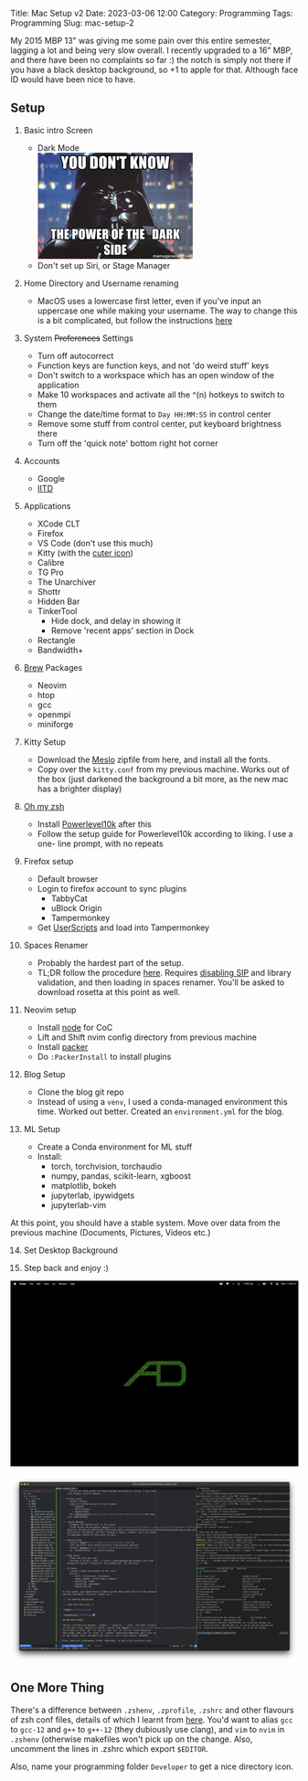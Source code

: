 Title: Mac Setup v2
Date: 2023-03-06 12:00
Category: Programming
Tags: Programming
Slug: mac-setup-2

My 2015 MBP 13" was giving me some pain over this entire semester, lagging a lot
and being very slow overall. I recently upgraded to a 16" MBP, and there have
been no complaints so far :) the notch is simply not there if you have a black
desktop background, so +1 to apple for that. Although face ID would have been
nice to have.

## Setup

1. Basic intro Screen
    - Dark Mode<br>
    ![dark side meme](/articles/2020/res/darkside.jpeg)
    - Don't set up Siri, or Stage Manager

2. Home Directory and Username renaming
    - MacOS uses a lowercase first letter, even if you've input an uppercase
    one while making your username. The way to change this is a bit complicated,
    but follow the instructions [here](https://support.apple.com/en-in/HT201548)

3. System <strike>Preferences</strike> Settings
    - Turn off autocorrect
    - Function keys are function keys, and not 'do weird stuff' keys
    - Don't switch to a workspace which has an open window of the application
    - Make 10 workspaces and activate all the ^(n) hotkeys to switch to them
    - Change the date/time format to `Day HH:MM:SS` in control center
    - Remove some stuff from control center, put keyboard brightness there
    - Turn off the 'quick note' bottom right hot corner

4. Accounts
    - Google
    - [IITD](https://bsw.iitd.ac.in/email.php)

5. Applications
    - XCode CLT
    - Firefox
    - VS Code (don't use this much)
    - Kitty (with the [cuter icon](https://github.com/DinkDonk/kitty-icon/blob/main/kitty-dark.icns))
    - Calibre
    - TG Pro
    - The Unarchiver
    - Shottr
    - Hidden Bar
    - TinkerTool
        - Hide dock, and delay in showing it
        - Remove 'recent apps' section in Dock
    - Rectangle
    - Bandwidth+

6. [Brew](https://brew.sh/) Packages
    - Neovim
    - htop
    - gcc
    - openmpi
    - miniforge

7. Kitty Setup
    - Download the [Meslo](https://github.com/ryanoasis/nerd-fonts/releases/tag/v2.3.3)
    zipfile from here, and install all the fonts.
    - Copy over the `kitty.conf` from my previous machine. Works out of the box
    (just darkened the background a bit more, as the new mac has a brighter
     display)

8. [Oh my zsh](https://github.com/ohmyzsh/ohmyzsh)
    - Install [Powerlevel10k](https://github.com/romkatv/powerlevel10k) after this
    - Follow the setup guide for Powerlevel10k according to liking. I use a one-
    line prompt, with no repeats

9. Firefox setup
    - Default browser
    - Login to firefox account to sync plugins
        - TabbyCat
        - uBlock Origin
        - Tampermonkey
    - Get [UserScripts](https://github.com/Aniruddha-Deb/UserScripts) and load
    into Tampermonkey

10. Spaces Renamer
    - Probably the hardest part of the setup. 
    - TL;DR follow the procedure [here](https://github.com/dado3212/spaces-renamer/issues/75#issuecomment-1201511482).
    Requires [disabling SIP](https://developer.apple.com/documentation/security/disabling_and_enabling_system_integrity_protection)
    and library validation, and then loading in spaces renamer. You'll be asked
    to download rosetta at this point as well.

11. Neovim setup
    - Install [node](https://nodejs.org/en/download/) for CoC
    - Lift and Shift nvim config directory from previous machine
    - Install [packer](https://github.com/wbthomason/packer.nvim)
    - Do `:PackerInstall` to install plugins

12. Blog Setup
    - Clone the blog git repo
    - Instead of using a `venv`, I used a conda-managed environment this time.
    Worked out better. Created an `environment.yml` for the blog.

13. ML Setup
    - Create a Conda environment for ML stuff
    - Install:
        - torch, torchvision, torchaudio
        - numpy, pandas, scikit-learn, xgboost
        - matplotlib, bokeh
        - jupyterlab, ipywidgets
        - jupyterlab-vim

At this point, you should have a stable system. Move over data from the previous
machine (Documents, Pictures, Videos etc.)

14. Set Desktop Background

15. Step back and enjoy :)

![hehe](res/desktop.png)

![nvim+kitty](res/blog.png)

## One More Thing

There's a difference between `.zshenv`, `.zprofile`, `.zshrc` and other flavours
of zsh conf files, details of which I learnt from [here](https://unix.stackexchange.com/questions/71253/what-should-shouldnt-go-in-zshenv-zshrc-zlogin-zprofile-zlogout).
You'd want to alias `gcc` to `gcc-12` and `g++` to `g++-12` (they dubiously
use clang), and `vim` to `nvim` in `.zshenv` (otherwise makefiles won't pick up
on the change. Also, uncomment the lines in .zshrc which export `$EDITOR`.

Also, name your programming folder `Developer` to get a nice directory icon.
